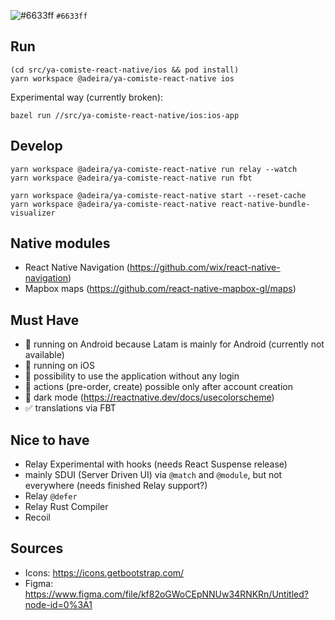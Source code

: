 ![#6633ff](https://via.placeholder.com/15/6633ff/000000?text=+) `#6633ff`

## Run

```text
(cd src/ya-comiste-react-native/ios && pod install)
yarn workspace @adeira/ya-comiste-react-native ios
```

Experimental way (currently broken):

```text
bazel run //src/ya-comiste-react-native/ios:ios-app
```

## Develop

```text
yarn workspace @adeira/ya-comiste-react-native run relay --watch
yarn workspace @adeira/ya-comiste-react-native run fbt
```

```text
yarn workspace @adeira/ya-comiste-react-native start --reset-cache
yarn workspace @adeira/ya-comiste-react-native react-native-bundle-visualizer
```

## Native modules

- React Native Navigation (https://github.com/wix/react-native-navigation)
- Mapbox maps (https://github.com/react-native-mapbox-gl/maps)

## Must Have

- 🚧 running on Android because Latam is mainly for Android (currently not available)
- 🚧 running on iOS
- 🚧 possibility to use the application without any login
- 🚧 actions (pre-order, create) possible only after account creation
- 🚧 dark mode (https://reactnative.dev/docs/usecolorscheme)
- ✅ translations via FBT

## Nice to have

- Relay Experimental with hooks (needs React Suspense release)
- mainly SDUI (Server Driven UI) via `@match` and `@module`, but not everywhere (needs finished Relay support?)
- Relay `@defer`
- Relay Rust Compiler
- Recoil

## Sources

- Icons: https://icons.getbootstrap.com/
- Figma: https://www.figma.com/file/kf82oGWoCEpNNUw34RNKRn/Untitled?node-id=0%3A1
